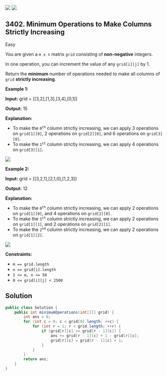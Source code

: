 [![](https://img.shields.io/github/stars/javadev/LeetCode-in-Java?label=Stars&style=flat-square)](https://github.com/javadev/LeetCode-in-Java)
[![](https://img.shields.io/github/forks/javadev/LeetCode-in-Java?label=Fork%20me%20on%20GitHub%20&style=flat-square)](https://github.com/javadev/LeetCode-in-Java/fork)

## 3402\. Minimum Operations to Make Columns Strictly Increasing

Easy

You are given a `m x n` matrix `grid` consisting of **non-negative** integers.

In one operation, you can increment the value of any `grid[i][j]` by 1.

Return the **minimum** number of operations needed to make all columns of `grid` **strictly increasing**.

**Example 1:**

**Input:** grid = \[\[3,2],[1,3],[3,4],[0,1]]

**Output:** 15

**Explanation:**

*   To make the <code>0<sup>th</sup></code> column strictly increasing, we can apply 3 operations on `grid[1][0]`, 2 operations on `grid[2][0]`, and 6 operations on `grid[3][0]`.
*   To make the <code>1<sup>st</sup></code> column strictly increasing, we can apply 4 operations on `grid[3][1]`.

![](https://assets.leetcode.com/uploads/2024/11/10/firstexample.png)

**Example 2:**

**Input:** grid = \[\[3,2,1],[2,1,0],[1,2,3]]

**Output:** 12

**Explanation:**

*   To make the <code>0<sup>th</sup></code> column strictly increasing, we can apply 2 operations on `grid[1][0]`, and 4 operations on `grid[2][0]`.
*   To make the <code>1<sup>st</sup></code> column strictly increasing, we can apply 2 operations on `grid[1][1]`, and 2 operations on `grid[2][1]`.
*   To make the <code>2<sup>nd</sup></code> column strictly increasing, we can apply 2 operations on `grid[1][2]`.

![](https://assets.leetcode.com/uploads/2024/11/10/secondexample.png)

**Constraints:**

*   `m == grid.length`
*   `n == grid[i].length`
*   `1 <= m, n <= 50`
*   `0 <= grid[i][j] < 2500`

## Solution

```java
public class Solution {
    public int minimumOperations(int[][] grid) {
        int ans = 0;
        for (int c = 0; c < grid[0].length; ++c) {
            for (int r = 1; r < grid.length; ++r) {
                if (grid[r][c] <= grid[r - 1][c]) {
                    ans += grid[r - 1][c] + 1 - grid[r][c];
                    grid[r][c] = grid[r - 1][c] + 1;
                }
            }
        }
        return ans;
    }
}
```